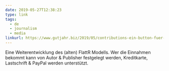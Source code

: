 ```yaml
---
date: 2019-05-27T12:38:23
type: link
tags:
  - de
  - journalism
  - media
linkurl: https://www.gutjahr.biz/2019/05/contributions-ein-button-fuer-journalismus/
---
```

Eine Weiterentwicklung des (alten) FlattR Modells. Wer die Einnahmen bekommt kann von Autor & Publisher festgelegt werden, Kreditkarte, Lastschrift & PayPal werden unterstützt.
